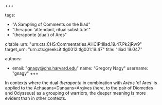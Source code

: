 +++

tags:
- "A Sampling of Comments on the Iliad"
- "therapōn &#39;attendant, ritual substitute&#39;"
- "theraponte (dual) of Ares"

citable_urn: "urn:cts:CHS:Commentaries.AHCIP:Iliad.19.47.Pk2jRw9"
target_urn: "urn:cts:greekLit:tlg0012.tlg001:19.47"
title: "Iliad 19.047"

authors:
- email: "gnagy@chs.harvard.edu"
  name: "Gregory Nagy"
  username: "gnagy"
+++

<p>In contexts where the dual <em>theraponte</em> in combination with <em>Arēos</em> ‘of Ares’ is applied to the Achaeans=Danaans=Argives (here, to the pair of Diomedes and Odysseus) as a grouping of warriors, the deeper meaning is more evident than in other contexts.  </p>